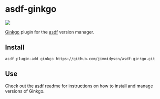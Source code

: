 # asdf-ginkgo

![](https://github.com/jimmidyson/asdf-ginkgo/workflows/ci/badge.svg)

[Ginkgo](https://github.com/onsi/ginkgo) plugin for the [asdf](https://github.com/asdf-vm/asdf) version manager.

## Install

```
asdf plugin-add ginkgo https://github.com/jimmidyson/asdf-ginkgo.git
```

## Use

Check out the [asdf](https://github.com/asdf-vm/asdf) readme for instructions on how to install and manage versions of Ginkgo.

